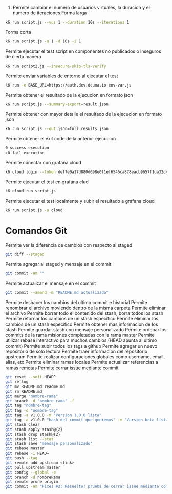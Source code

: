 1. Permite cambiar el numero de usuarios virtuales, la duracion y el numero de iteraciones
   Forma larga

```bash
k6 run script.js --vus 1 --duration 10s --iterations 1
```

Forma corta

```bash
k6 run script.js -u 1 -d 10s -i 1
```

Permite ejecutar el test script en componentes no publicados o inseguros de cierta manera

```bash
k6 run script2.js --insecure-skip-tls-verify
```

Permite enviar variables de entorno al ejecutar el test

```bash
k6 run -e BASE_URL=https://auth.dev.deuna.io env-var.js
```

Permite obtener el resultado de la ejecucion en formato json

```bash
k6 run script.js --summary-export=result.json
```

Permite obtener con mayor detalle el resultado de la ejecucion en formato json

```bash
k6 run script.js --out json=full_results.json
```

Permite obtener el exit code de la anterior ejecucion

```bash
0 success execution
>0 fail execution
```

Permite conectar con grafana cloud

```bash
k6 cloud login --token def7e0a17d880d698e0f1ef6546ca878eacb9657f1da32dc89027c412898e06b
```

Permite ejecutar el test en grafana clud

```bash
k6 cloud run script.js
```

Permite ejecutar el test localmente y subir el resultado a grafana cloud

```bash
k6 run script.js -o cloud
```

# Comandos Git

Permite ver la diferencia de cambios con respecto al staged

```bash
git diff --staged
```

Permite agregar al staged y mensaje en el commit

```bash
git commit -am ""
```

Permite actualizar el mensaje en el commit

```bash
git commit --amend -m "README.md actualizado"
```

Permite deshacer los cambios del ultimo commit e historial
Permite renombrar el archivo moviendo dentro de la misma carpeta
Permite eliminar el archivo
Permite borrar todo el contenido del stash, borra todos los stash
Permite retornar los cambios de un stash especifico
Permite eliminar los cambios de un stash especifico
Permite obtener mas informacion de los stash
Permite guardar stash con mensaje personalizado
Permite ordenar los commits de la rama misiones completadas con la rama master
Permite utilizar rebase interactivo para muchos cambios (HEAD apunta al ultimo commit)
Permite subir todos los tags a github
Permite agregar un nuevo repositorio de solo lectura
Permite traer informacion del repositorio upstream
Permite realizar configuraciones globales como username, email, alias, etc
Permite eliminar ramas locales
Permite actualizar referencias a ramas remotas
Permite cerrar issue mediante commit

```bash
git reset --soft HEAD^
git reflog
git mv README.md readme.md
git rm README.md
git merge "nombre-rama"
git branch -d "nombre-rama" -f
git tag "nombre-tag"
git tag -d "nombre-tag"
git tag -a v1.0.0 -m "Version 1.0.0 lista"
git tag -a v1.0.0 "hash del commit que queremos" -m "Version beta lista"
git stash clear
git stash apply stash@{2}
git stash drop stash@{2}
git stash list --stat
git stash save "mensaje personalizado"
git rebase master
git rebase -i HEAD~
git push --tag
git remote add upstream <link>
git pull upstream master
git config --global -e
git branch -d nombreRama
git remote prune origin
git commit -am "Fixes #2: Resuelto! prueba de cerrar issue mediante commit"
```
